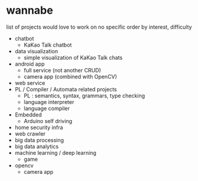 # wannabe
list of projects would love to work on
no specific order by interest, difficulty

- chatbot
  - KaKao Talk chatbot
- data visualization
  - simple visualization of KaKao Talk chats
- android app
  - full service (not another CRUD)
  - camera app (combined with OpenCV)
- web service
- PL / Compiler / Automata related projects
  + PL : semantics, syntax, grammars, type checking
  - language interpreter
  - language compiler
- Embedded
  - Arduino self driving
- home security infra
- web crawler
- big data processing
- big data analytics
- machine learning / deep learning
  - game
- opencv
  - camera app
